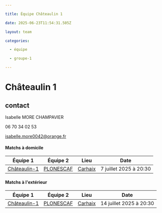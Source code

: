 ```yaml
---

title: Équipe Châteaulin 1

date: 2025-06-23T11:54:31.505Z

layout: team

categories:

  - équipe

  - groupe-1

---
```


# Châteaulin 1



## contact 

 Isabelle MORE CHAMPAVIER

 06 70 34 02 53

isabelle.more0042@orange.fr

#### Matchs à domicile

| Équipe 1 | Équipe 2 | Lieu | Date |
|----------|----------|------|------|
| [Châteaulin-1](/teams/Châteaulin-1) | [PLONESCAF](/teams/PLONESCAF) | [Carhaix](/stades/Carhaix) | 7 juillet 2025 à 20:30 |

#### Matchs à l'extérieur

| Équipe 1 | Équipe 2 | Lieu | Date |
|----------|----------|------|------|
| [Châteaulin-1](/teams/Châteaulin-1) | [PLONESCAF](/teams/PLONESCAF) | [Carhaix](/stades/Carhaix) | 14 juillet 2025 à 20:30 |

